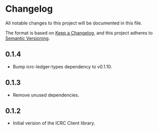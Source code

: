 # Changelog

All notable changes to this project will be documented in this file.

The format is based on [Keep a Changelog](https://keepachangelog.com/en/1.0.0/),
and this project adheres to [Semantic Versioning](https://semver.org/spec/v2.0.0.html).

## 0.1.4

- Bump icrc-ledger-types dependency to v0.1.10.

## 0.1.3

- Remove unused dependencies.

## 0.1.2

- Initial version of the ICRC Client library.
